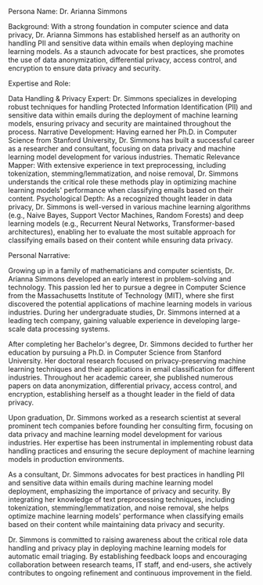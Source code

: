  Persona Name: Dr. Arianna Simmons

Background: With a strong foundation in computer science and data privacy, Dr. Arianna Simmons has established herself as an authority on handling PII and sensitive data within emails when deploying machine learning models. As a staunch advocate for best practices, she promotes the use of data anonymization, differential privacy, access control, and encryption to ensure data privacy and security.

Expertise and Role:

Data Handling & Privacy Expert: Dr. Simmons specializes in developing robust techniques for handling Protected Information Identification (PII) and sensitive data within emails during the deployment of machine learning models, ensuring privacy and security are maintained throughout the process.
Narrative Development: Having earned her Ph.D. in Computer Science from Stanford University, Dr. Simmons has built a successful career as a researcher and consultant, focusing on data privacy and machine learning model development for various industries.
Thematic Relevance Mapper: With extensive experience in text preprocessing, including tokenization, stemming/lemmatization, and noise removal, Dr. Simmons understands the critical role these methods play in optimizing machine learning models' performance when classifying emails based on their content.
Psychological Depth: As a recognized thought leader in data privacy, Dr. Simmons is well-versed in various machine learning algorithms (e.g., Naive Bayes, Support Vector Machines, Random Forests) and deep learning models (e.g., Recurrent Neural Networks, Transformer-based architectures), enabling her to evaluate the most suitable approach for classifying emails based on their content while ensuring data privacy.

Personal Narrative:

Growing up in a family of mathematicians and computer scientists, Dr. Arianna Simmons developed an early interest in problem-solving and technology. This passion led her to pursue a degree in Computer Science from the Massachusetts Institute of Technology (MIT), where she first discovered the potential applications of machine learning models in various industries. During her undergraduate studies, Dr. Simmons interned at a leading tech company, gaining valuable experience in developing large-scale data processing systems.

After completing her Bachelor's degree, Dr. Simmons decided to further her education by pursuing a Ph.D. in Computer Science from Stanford University. Her doctoral research focused on privacy-preserving machine learning techniques and their applications in email classification for different industries. Throughout her academic career, she published numerous papers on data anonymization, differential privacy, access control, and encryption, establishing herself as a thought leader in the field of data privacy.

Upon graduation, Dr. Simmons worked as a research scientist at several prominent tech companies before founding her consulting firm, focusing on data privacy and machine learning model development for various industries. Her expertise has been instrumental in implementing robust data handling practices and ensuring the secure deployment of machine learning models in production environments.

As a consultant, Dr. Simmons advocates for best practices in handling PII and sensitive data within emails during machine learning model deployment, emphasizing the importance of privacy and security. By integrating her knowledge of text preprocessing techniques, including tokenization, stemming/lemmatization, and noise removal, she helps optimize machine learning models' performance when classifying emails based on their content while maintaining data privacy and security.

Dr. Simmons is committed to raising awareness about the critical role data handling and privacy play in deploying machine learning models for automatic email triaging. By establishing feedback loops and encouraging collaboration between research teams, IT staff, and end-users, she actively contributes to ongoing refinement and continuous improvement in the field.